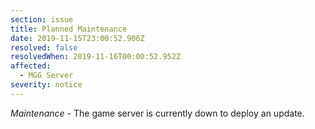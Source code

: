 ```yaml
---
section: issue
title: Planned Maintenance
date: 2019-11-15T23:00:52.906Z
resolved: false
resolvedWhen: 2019-11-16T00:00:52.952Z
affected:
  - MGG Server
severity: notice
---
```

_Maintenance_ - The game server is currently down to deploy an update.
